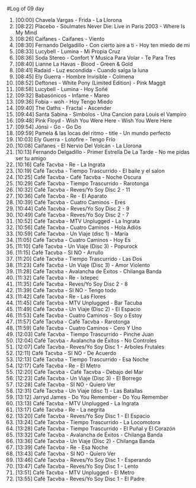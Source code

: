 #Log of 09 day

1. [00:00] Chavela Vargas - Frida - La Llorona
1. [08:22] Placebo - Soulmates Never Die: Live in Paris 2003 - Where Is My Mind
1. [08:26] Caifanes - Caifanes - Viento
1. [08:30] Fernando Delgadillo - Con cierto aire a ti - Hoy ten miedo de mi
1. [08:33] Lucybell - Lumina - Mi Propia Cruz
1. [08:36] Soda Stereo - Confort Y Musica Para Volar - Te Para Tres
1. [08:40] Lianne La Havas - Blood - Green & Gold
1. [08:41] Radaid - Luz escondida - Cuando salga la luna
1. [08:45] Ely Guerra - Hombre Invisible - Colmena
1. [08:52] Deftones - White Pony (Limited Edition) - Pink Maggit
1. [08:58] Lucybell - Lumina - Hoy Soñé
1. [09:32] Babasónicos - Infame - Mareo
1. [09:36] Fobia - woh - Hoy Tengo Miedo
1. [09:40] The Oaths - Fractal - Ascender
1. [09:44] Santa Sabina - Simbolos - Una Cancion para Louis el Vampiro
1. [09:48] Pink Floyd - Wish You Were Here - Wish You Were Here
1. [09:54] Jónsi - Go - Go Do
1. [09:59] Pamela & las locas del ritmo - title - Un mundo perfecto
1. [10:03] Ely Guerra - Lotofire - Tengo Frío
1. [10:08] Caifanes - El Nervio Del Volcán - La Llorona
1. [10:13] Fernando Delgadillo - Primer Estrella De La Tarde - No me pidas ser tu amigo
1. [10:16] Café Tacvba - Re - La Ingrata
1. [10:19] Café Tacvba - Tiempo Trascurrido - El baile y el salon
1. [10:25] Café Tacvba - Café Tacvba - Noche Oscura
1. [10:29] Café Tacvba - Tiempo Trascurrido - Rarotonga
1. [10:32] Café Tacvba - Reves/Yo Soy Disc 2 - 11
1. [10:36] Café Tacvba - Re - El Aparato
1. [10:39] Café Tacvba - Cuatro Caminos - Eres
1. [10:44] Café Tacvba - Reves/Yo Soy Disc 2 - 9
1. [10:49] Café Tacvba - Reves/Yo Soy Disc 2 - 7
1. [10:52] Café Tacvba - MTV Unplugged - La Ingrata
1. [10:56] Café Tacvba - Cuatro Caminos - Hola Adiós
1. [10:59] Café Tacvba - Un Viaje (disc 1) - María
1. [11:05] Café Tacvba - Cuatro Caminos - Hoy Es
1. [11:10] Café Tacvba - Un Viaje (Disc 3) - Popurock
1. [11:15] Café Tacvba - SI NO - Arrullo
1. [11:20] Café Tacvba - Tiempo Trascurrido - Las Dos
1. [11:23] Café Tacvba - Un Viaje (Disc 3) - Amor Violento
1. [11:28] Café Tacvba - Avalancha de Éxitos - Chilanga Banda
1. [11:32] Café Tacvba - Re - Ixtepec
1. [11:35] Café Tacvba - Reves/Yo Soy Disc 2 - 8
1. [11:39] Café Tacvba - SI NO - Tengo todo
1. [11:42] Café Tacvba - Re - Las Flores
1. [11:45] Café Tacvba - MTV Unplugged - Bar Tacuba
1. [11:49] Café Tacvba - Un Viaje (Disc 2) - El Espacio
1. [11:53] Café Tacvba - Cuatro Caminos - Soy o Estoy
1. [11:57] Café Tacvba - Café Tacvba - Rarotonga
1. [11:59] Café Tacvba - Cuatro Caminos - Cero Y Uno
1. [12:03] Café Tacvba - Tiempo Trascurrido - Pinche Juan
1. [12:04] Café Tacvba - Avalancha de Éxitos - No Controles
1. [12:07] Café Tacvba - Reves/Yo Soy Disc 1 - Arboles Frutales
1. [12:11] Café Tacvba - SI NO - De Acuerdo
1. [12:13] Café Tacvba - Tiempo Trascurrido - Esa Noche
1. [12:17] Café Tacvba - Re - El Metro
1. [12:20] Café Tacvba - Café Tacvba - Debajo del Mar
1. [12:23] Café Tacvba - Un Viaje (Disc 3) - El Borrego
1. [12:28] Café Tacvba - SI NO - Quiero Ver
1. [12:31] Café Tacvba - Un Viaje (disc 1) - Las Batallas
1. [13:12] Jarryd James - Do You Remember - Do You Remember
1. [13:13] Café Tacvba - MTV Unplugged - La Ingrata
1. [13:17] Café Tacvba - Re - La negrita
1. [13:20] Café Tacvba - Reves/Yo Soy Disc 1 - El Espacio
1. [13:24] Café Tacvba - Tiempo Trascurrido - La Locomotora
1. [13:28] Café Tacvba - Tiempo Trascurrido - El Puñal y El Corazón
1. [13:32] Café Tacvba - Avalancha de Éxitos - Chilanga Banda
1. [13:36] Café Tacvba - Un Viaje (Disc 2) - Chilanga Banda
1. [13:39] Café Tacvba - Re - Esa Noche
1. [13:43] Café Tacvba - SI NO - Quiero Ver
1. [13:46] Café Tacvba - Reves/Yo Soy Disc 1 - Esperando
1. [13:47] Café Tacvba - Reves/Yo Soy Disc 1 - Lento
1. [13:51] Café Tacvba - MTV Unplugged - El Metro
1. [13:55] Café Tacvba - Reves/Yo Soy Disc 1 - El Padre
